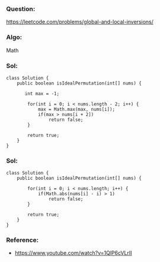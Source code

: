 ### Question:
https://leetcode.com/problems/global-and-local-inversions/

### Algo:
Math

### Sol:
```
class Solution {
    public boolean isIdealPermutation(int[] nums) {
        
       int max = -1;
        
        for(int i = 0; i < nums.length - 2; i++) {
            max = Math.max(max, nums[i]);
            if(max > nums[i + 2])
                return false;
        }
        
        return true;
    }
}
```

### Sol:
```
class Solution {
    public boolean isIdealPermutation(int[] nums) {
        
        for(int i = 0; i < nums.length; i++) {
            if(Math.abs(nums[i] - i) > 1)
                return false;
        }

        return true;
    }
}
```

### Reference:
- https://www.youtube.com/watch?v=1QlP6cVLrII
